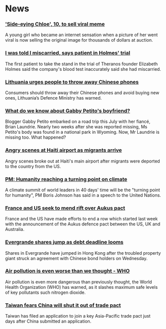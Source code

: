 # News
### ['Side-eying Chloe', 10, to sell viral meme](https://www.bbc.com/news/world-us-canada-58659667)
A young girl who became an internet sensation when a picture of her went viral is now selling the original image for thousands of dollars at auction.
### [I was told I miscarried, says patient in Holmes' trial](https://www.bbc.com/news/world-us-canada-58656524)
The first patient to take the stand in the trial of Theranos founder Elizabeth Holmes said the company's blood test inaccurately said she had miscarried. 
### [Lithuania urges people to throw away Chinese phones](https://www.bbc.com/news/technology-58652249)
Consumers should throw away their Chinese phones and avoid buying new ones, Lithuania’s Defence Ministry has warned.
### [What do we know about Gabby Petito's boyfriend?](https://www.bbc.com/news/world-us-canada-58629192)
Blogger Gabby Petito embarked on a road trip this July with her fiancé, Brian Laundrie. Nearly two weeks after she was reported missing, Ms Petito's body was found in a national park in Wyoming. Now, Mr Laundrie is missing too. What happened? 
### [Angry scenes at Haiti airport as migrants arrive](https://www.bbc.com/news/world-latin-america-58650753)
Angry scenes broke out at Haiti's main airport after migrants were deported to the country from the US. 
### [PM: Humanity reaching a turning point on climate](https://www.bbc.com/news/uk-58657887)
A climate summit of world leaders in 40 days' time will be the "turning point for humanity", PM Boris Johnson has said in a speech to the United Nations.
### [France and US seek to mend rift over Aukus pact](https://www.bbc.com/news/world-europe-58659627)
France and the US have made efforts to end a row which started last week with the announcement of the Aukus defence pact between the US, UK and Australia.
### [Evergrande shares jump as debt deadline looms](https://www.bbc.com/news/business-58660578)
Shares in Evergrande have jumped in Hong Kong after the troubled property giant struck an agreement with Chinese bond holders on Wednesday.
### [Air pollution is even worse than we thought - WHO](https://www.bbc.com/news/science-environment-58657224)
Air pollution is even more dangerous than previously thought, the World Health Organization (WHO) has warned, as it slashes maximum safe levels of key pollutants such nitrogen dioxide.
### [Taiwan fears China will shut it out of trade pact](https://www.bbc.com/news/world-asia-58660843)
Taiwan has filed an application to join a key Asia-Pacific trade pact just days after China submitted an application.
